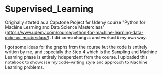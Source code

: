 # Supervised_Learning
Originally started as a Capstone Project for Udemy course "Python for Machine Learning and Data Science Masterclass" (https://www.udemy.com/course/python-for-machine-learning-data-science-masterclass/). I did some changes and worked it my own way.

I got some ideas for the graphs from the course but the code is entirely written by me, and especially the Step 4 which is the Sampling and Machine Learning phase is entirely independent from the course. I uploaded this notebook to showcase my code-writing style and approach to Machine Learning problems.
